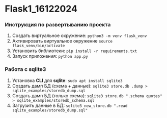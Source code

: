 # Flask1_16122024

### Инструкция по развертыванию проекта
1. Создать виртуальное окружение: `python3 -m venv flask_venv`  
2. Активировать виртуальное окружение `source flask_venv/bin/activate`  
3. Установить библиотеки: `pip install -r requirements.txt`  
4. Запуск приложения: `python app.py`


### Работа с sqlite3

1. Установка **CLI** для **sqlite**: `sudo apt install sqlite3`  
2. Создать дамп БД (схема + данные): `sqlite3 store.db .dump > sqlite_examples/storedb_dump.sql`  
3. Создать дамп БД (только схема): `sqlite3 store.db ".schema quotes" > sqlite_examples/storedb_schema.sql`  
4. Загрузить данные в БД: `sqlite3 new_store.db ".read sqlite_examples/storedb_dump.sql"`  


